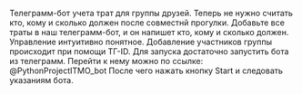 Телеграмм-бот учета трат для группы друзей. Теперь не нужно считать кто, кому и сколько должен после совместнй прогулки. Добавьте все траты в наш телеграмм-бот,
и он напишет кто, кому и сколько должен. Управление интуитивно понятное. Добавление участников группы происходит при помощи ТГ-ID. 
Для запуска достаточно запустить бота из телеграмм. Перейти к нему можно по ссылке: @PythonProjectITMO_bot
После чего нажать кнопку Start и следовать указаниям бота.
